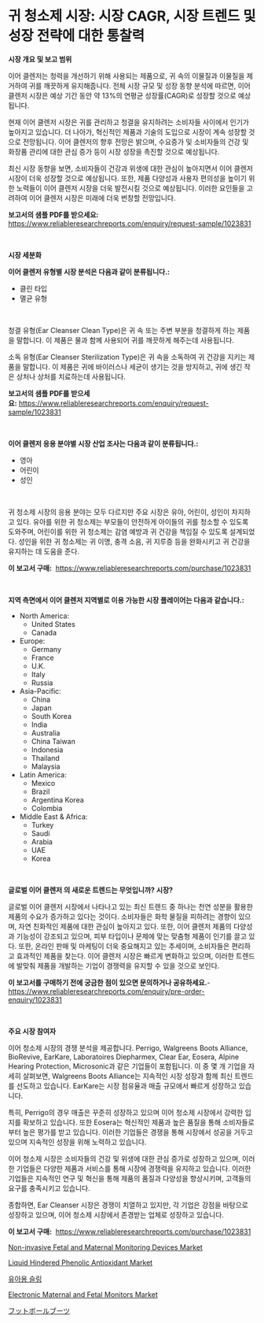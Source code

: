 <p><h1>귀 청소제 시장: 시장 CAGR, 시장 트렌드 및 성장 전략에 대한 통찰력</h1></p><p><strong>시장 개요 및 보고 범위</strong></p>
<p><p>이어 클렌저는 청력을 개선하기 위해 사용되는 제품으로, 귀 속의 이물질과 이물질을 제거하여 귀를 깨끗하게 유지해줍니다. 전체 시장 규모 및 성장 동향 분석에 따르면, 이어 클렌저 시장은 예상 기간 동안 약 13%의 연평균 성장률(CAGR)로 성장할 것으로 예상됩니다.</p><p>현재 이어 클렌저 시장은 귀를 관리하고 청결을 유지하려는 소비자들 사이에서 인기가 높아지고 있습니다. 더 나아가, 혁신적인 제품과 기술의 도입으로 시장이 계속 성장할 것으로 전망됩니다. 이어 클렌저의 향후 전망은 밝으며, 수요증가 및 소비자들의 건강 및 화장품 관리에 대한 관심 증가 등이 시장 성장을 촉진할 것으로 예상됩니다.</p><p>최신 시장 동향을 보면, 소비자들이 건강과 위생에 대한 관심이 높아지면서 이어 클렌저 시장이 더욱 성장할 것으로 예상됩니다. 또한, 제품 다양성과 사용자 편의성을 높이기 위한 노력들이 이어 클렌저 시장을 더욱 발전시킬 것으로 예상됩니다. 이러한 요인들을 고려하여 이어 클렌저 시장은 미래에 더욱 번창할 전망입니다.</p></p>
<p><strong>보고서의 샘플 PDF를 받으세요:</strong> <a href="https://www.reliableresearchreports.com/enquiry/request-sample/1023831">https://www.reliableresearchreports.com/enquiry/request-sample/1023831</a></p>
<p>&nbsp;</p>
<p><strong>시장 세분화</strong></p>
<p><strong>이어 클렌저 유형별 시장 분석은 다음과 같이 분류됩니다.:</strong></p>
<p><ul><li>클린 타입</li><li>멸균 유형</li></ul></p>
<p>&nbsp;</p>
<p><p>청결 유형(Ear Cleanser Clean Type)은 귀 속 또는 주변 부분을 청결하게 하는 제품을 말합니다. 이 제품은 물과 함께 사용되어 귀를 깨끗하게 해주는데 사용됩니다. </p><p>소독 유형(Ear Cleanser Sterilization Type)은 귀 속을 소독하여 귀 건강을 지키는 제품을 말합니다. 이 제품은 귀에 바이러스나 세균이 생기는 것을 방지하고, 귀에 생긴 작은 상처나 상처를 치료하는데 사용됩니다.</p></p>
<p><strong>보고서의 샘플 PDF를 받으세요:</strong>&nbsp;<a href="https://www.reliableresearchreports.com/enquiry/request-sample/1023831">https://www.reliableresearchreports.com/enquiry/request-sample/1023831</a></p>
<p>&nbsp;</p>
<p><strong> 이어 클렌저 응용 분야별 시장 산업 조사는 다음과 같이 분류됩니다.:</strong></p>
<p><ul><li>영아</li><li>어린이</li><li>성인</li></ul></p>
<p>&nbsp;</p>
<p><p>귀 청소제 시장의 응용 분야는 모두 다르지만 주요 시장은 유아, 어린이, 성인이 차지하고 있다. 유아를 위한 귀 청소제는 부모들이 안전하게 아이들의 귀를 청소할 수 있도록 도와주며, 어린이를 위한 귀 청소제는 감염 예방과 귀 건강을 책임질 수 있도록 설계되었다. 성인을 위한 귀 청소제는 귀 이명, 충격 소음, 귀 지루증 등을 완화시키고 귀 건강을 유지하는 데 도움을 준다.</p></p>
<p><strong>이 보고서 구매:</strong>&nbsp; <a href="https://www.reliableresearchreports.com/purchase/1023831">https://www.reliableresearchreports.com/purchase/1023831</a></p>
<p>&nbsp;</p>
<p><strong>지역 측면에서 이어 클렌저 지역별로 이용 가능한 시장 플레이어는 다음과 같습니다.:</strong></p>
<p><ul>
    <li>
        North America:
        <ul>
            <li>United States</li>
            <li>Canada</li>
        </ul>
    </li>
    <li>
        Europe:
        <ul>
            <li>Germany</li>
            <li>France</li>
            <li>U.K.</li>
            <li>Italy</li>
            <li>Russia</li>
        </ul>
    </li>
    <li>
        Asia-Pacific:
        <ul>
            <li>China</li>
            <li>Japan</li>
            <li>South Korea</li>
            <li>India</li>
            <li>Australia</li>
            <li>China Taiwan</li>
            <li>Indonesia</li>
            <li>Thailand</li>
            <li>Malaysia</li>
        </ul>
    </li>
    <li>
        Latin America:
        <ul>
            <li>Mexico</li>
            <li>Brazil</li>
            <li>Argentina Korea</li>
            <li>Colombia</li>
        </ul>
    </li>
    <li>
        Middle East & Africa:
        <ul>
            <li>Turkey</li>
            <li>Saudi</li>
            <li>Arabia</li>
            <li>UAE</li>
            <li>Korea</li>
        </ul>
    </li>
    </ul></p>
<p>&nbsp;</p>
<p><strong>글로벌 이어 클렌저 의 새로운 트렌드는 무엇입니까? 시장?</strong></p>
<p><p>글로벌 이어 클렌저 시장에서 나타나고 있는 최신 트렌드 중 하나는 천연 성분을 활용한 제품의 수요가 증가하고 있다는 것이다. 소비자들은 화학 물질을 피하려는 경향이 있으며, 자연 친화적인 제품에 대한 관심이 높아지고 있다. 또한, 이어 클렌저 제품의 다양성과 기능성이 강조되고 있으며, 피부 타입이나 문제에 맞는 맞춤형 제품이 인기를 끌고 있다. 또한, 온라인 판매 및 마케팅이 더욱 중요해지고 있는 추세이며, 소비자들은 편리하고 효과적인 제품을 찾는다. 이어 클렌저 시장은 빠르게 변화하고 있으며, 이러한 트렌드에 발맞춰 제품을 개발하는 기업이 경쟁력을 유지할 수 있을 것으로 보인다.</p></p>
<p><strong>이 보고서를 구매하기 전에 궁금한 점이 있으면 문의하거나 공유하세요.</strong>- <a href="https://www.reliableresearchreports.com/enquiry/pre-order-enquiry/1023831">https://www.reliableresearchreports.com/enquiry/pre-order-enquiry/1023831</a></p>
<p>&nbsp;</p>
<p><strong>주요 시장 참여자</strong></p>
<p><p>이어 청소제 시장의 경쟁 분석을 제공합니다. Perrigo, Walgreens Boots Alliance, BioRevive, EarKare, Laboratoires Diepharmex, Clear Ear, Eosera, Alpine Hearing Protection, Microsonic과 같은 기업들이 포함됩니다. 이 중 몇 개 기업을 자세히 살펴보면, Walgreens Boots Alliance는 지속적인 시장 성장과 함께 최신 트렌드를 선도하고 있습니다. EarKare는 시장 점유율과 매출 규모에서 빠르게 성장하고 있습니다. </p><p>특히, Perrigo의 경우 매출은 꾸준히 성장하고 있으며 이어 청소제 시장에서 강력한 입지를 확보하고 있습니다. 또한 Eosera는 혁신적인 제품과 높은 품질을 통해 소비자들로부터 높은 평가를 받고 있습니다. 이러한 기업들은 경쟁을 통해 시장에서 성공을 거두고 있으며 지속적인 성장을 위해 노력하고 있습니다.</p><p>이어 청소제 시장은 소비자들의 건강 및 위생에 대한 관심 증가로 성장하고 있으며, 이러한 기업들은 다양한 제품과 서비스를 통해 시장에 경쟁력을 유지하고 있습니다. 이러한 기업들은 지속적인 연구 및 혁신을 통해 제품의 품질과 다양성을 향상시키며, 고객들의 요구를 충족시키고 있습니다.</p><p>종합하면, Ear Cleanser 시장은 경쟁이 치열하고 있지만, 각 기업은 강점을 바탕으로 성장하고 있으며, 이어 청소제 시장에서 존경받는 업체로 성장하고 있습니다.</p></p>
<p><strong>이 보고서 구매:</strong>&nbsp;&nbsp;<a href="https://www.reliableresearchreports.com/purchase/1023831">https://www.reliableresearchreports.com/purchase/1023831</a></p>
<p><p><a href="https://issuu.com/reportprime-2/docs/non-invasive-fetal-and-maternal-monitoring-devices">Non-invasive Fetal and Maternal Monitoring Devices Market</a></p><p><a href="https://github.com/Krish2023na/Market-Research-Report-List-3/blob/main/liquid-hindered-phenolic-antioxidant-market.md">Liquid Hindered Phenolic Antioxidant Market</a></p><p><a href="https://github.com/crfsywufhm81415/Market-Research-Report-List-1/blob/main/1102872376.md">유아용 슬링</a></p><p><a href="https://issuu.com/reportprime-2/docs/electronic-maternal-and-fetal-monitors-market-size">Electronic Maternal and Fetal Monitors Market</a></p><p><a href="https://github.com/cnnriuez22368/Market-Research-Report-List-1/blob/main/8541580685.md">フットボールブーツ</a></p></p>
